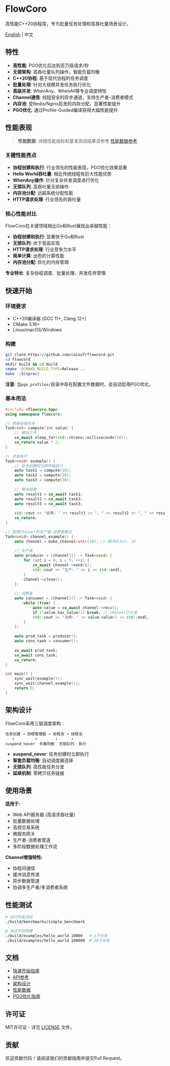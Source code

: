 # FlowCoro

高性能C++20协程库，专为批量任务处理和高吞吐量场景设计。

[English](README.md) | 中文

## 特性

- **高性能**: PGO优化后达到百万级请求/秒
- **无锁架构**: 高吞吐量队列操作，智能负载均衡
- **C++20协程**: 基于现代协程的任务调度
- **批量处理**: 针对大规模并发任务执行优化
- **高级并发**: WhenAny、WhenAll等专业调度特性
- **Channel通信**: 线程安全的异步通道，支持生产者-消费者模式
- **内存池**: 受Redis/Nginx启发的内存分配，显著性能提升
- **PGO优化**: 通过Profile-Guided编译获得大幅性能提升

## 性能表现

> **性能数据**: 详细性能指标和基准测试结果请参考 [性能数据参考](docs/PERFORMANCE_DATA.md)

### 关键性能亮点

- **协程创建和执行**: 行业领先的性能表现，PGO优化效果显著
- **Hello World吞吐量**: 相比传统线程有巨大性能优势
- **WhenAny操作**: 针对复杂并发调度进行优化
- **无锁队列**: 高吞吐量无锁操作
- **内存池分配**: 远超系统分配性能
- **HTTP请求处理**: 行业领先的吞吐量

### 核心性能对比

FlowCoro在关键领域相比Go和Rust展现出卓越性能：

- **协程创建和执行**: 显著快于Go和Rust
- **无锁队列**: 优于竞品实现
- **HTTP请求处理**: 行业竞争力水平
- **简单计算**: 出色的计算性能
- **内存池分配**: 优化的内存管理

**专业特长**: 复杂协程调度、批量处理、并发任务管理

## 快速开始

### 环境要求

- C++20编译器 (GCC 11+, Clang 12+)
- CMake 3.16+
- Linux/macOS/Windows

### 构建

```bash
git clone https://github.com/caixuf/flowcord.git
cd flowcord
mkdir build && cd build
cmake -DCMAKE_BUILD_TYPE=Release ..
make -j$(nproc)
```

**注意**: 当`pgo_profiles/`目录中存在配置文件数据时，会自动启用PGO优化。

### 基本用法

```cpp
#include <flowcoro.hpp>
using namespace flowcoro;

// 简单协程任务
Task<int> compute(int value) {
    // 模拟工作
    co_await sleep_for(std::chrono::milliseconds(10));
    co_return value * 2;
}

// 并发执行
Task<void> example() {
    // 任务创建时立即开始执行
    auto task1 = compute(10);
    auto task2 = compute(20);
    auto task3 = compute(30);
    
    // 等待结果
    auto result1 = co_await task1;
    auto result2 = co_await task2;
    auto result3 = co_await task3;
    
    std::cout << "结果: " << result1 << ", " << result2 << ", " << result3 << std::endl;
    co_return;
}

// 使用Channel的生产者-消费者模式
Task<void> channel_example() {
    auto channel = make_channel<int>(10); // 缓冲区大小: 10
    
    // 生产者
    auto producer = [channel]() -> Task<void> {
        for (int i = 0; i < 5; ++i) {
            co_await channel->send(i);
            std::cout << "生产: " << i << std::endl;
        }
        channel->close();
    };
    
    // 消费者
    auto consumer = [channel]() -> Task<void> {
        while (true) {
            auto value = co_await channel->recv();
            if (!value.has_value()) break; // Channel已关闭
            std::cout << "消费: " << value.value() << std::endl;
        }
    };
    
    auto prod_task = producer();
    auto cons_task = consumer();
    
    co_await prod_task;
    co_await cons_task;
    co_return;
}

int main() {
    sync_wait(example());
    sync_wait(channel_example());
    return 0;
}
```

## 架构设计

FlowCoro采用三层调度架构：

```text
任务创建 → 协程管理器 → 协程池 → 线程池
   ↓         ↓        ↓      ↓
suspend_never  负载均衡  无锁队列  执行
```

- **suspend_never**: 任务创建时立即执行
- **智能负载均衡**: 自动调度器选择
- **无锁队列**: 高性能任务分发
- **延续机制**: 零拷贝任务链接

## 使用场景

**适用于:**

- Web API服务器 (高请求吞吐量)
- 批量数据处理
- 高频交易系统
- 微服务网关
- 生产者-消费者管道
- 多阶段数据处理工作流

**Channel增强特性:**

- 协程间通信
- 缓冲消息传递
- 异步数据管道
- 协调多生产者/多消费者系统

## 性能测试

```bash
# 运行性能测试
./build/benchmarks/simple_benchmark

# 测试不同规模
./build/examples/hello_world 10000   # 1万任务
./build/examples/hello_world 100000  # 10万任务
```

## 文档

- [快速开始指南](docs/QUICK_START.md)
- [API参考](docs/API_REFERENCE.md)
- [架构设计](docs/ARCHITECTURE.md)
- [性能数据](docs/PERFORMANCE_DATA.md)
- [PGO优化指南](docs/PGO_GUIDE.md)

## 许可证

MIT许可证 - 详见 [LICENSE](LICENSE) 文件。

## 贡献

欢迎贡献代码！请阅读我们的贡献指南并提交Pull Request。
